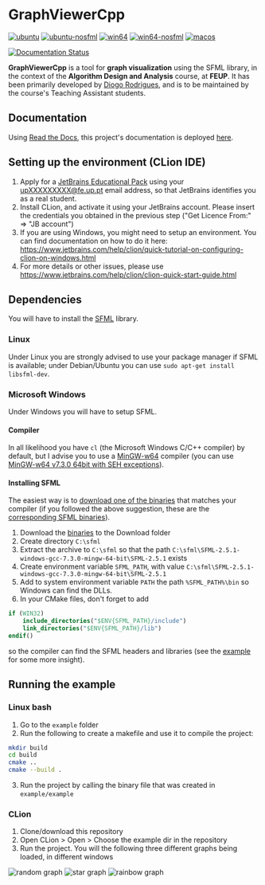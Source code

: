 # GraphViewerCpp

[![ubuntu](https://github.com/dmfrodrigues/GraphViewerCpp/workflows/ubuntu/badge.svg)](https://github.com/dmfrodrigues/GraphViewerCpp/actions)
[![ubuntu-nosfml](https://github.com/dmfrodrigues/GraphViewerCpp/workflows/ubuntu-nosfml/badge.svg)](https://github.com/dmfrodrigues/GraphViewerCpp/actions)
[![win64](https://github.com/dmfrodrigues/GraphViewerCpp/workflows/win64/badge.svg)](https://github.com/dmfrodrigues/GraphViewerCpp/actions)
[![win64-nosfml](https://github.com/dmfrodrigues/GraphViewerCpp/workflows/win64-nosfml/badge.svg)](https://github.com/dmfrodrigues/GraphViewerCpp/actions)
[![macos](https://github.com/dmfrodrigues/GraphViewerCpp/workflows/macos/badge.svg)](https://github.com/dmfrodrigues/GraphViewerCpp/actions)

[![Documentation Status](https://readthedocs.org/projects/graphviewercpp/badge/?version=latest)](https://graphviewercpp.readthedocs.io/en/latest/?badge=latest)

**GraphViewerCpp** is a tool for **graph visualization** using the SFML library, in the context of the **Algorithm Design and Analysis** course, at **FEUP**. It has been primarily developed by [Diogo Rodrigues](https://github.com/dmfrodrigues), and is to be maintained by the course's Teaching Assistant students.

## Documentation

Using [Read the Docs](https://readthedocs.org/), this project's documentation is deployed [here](https://graphviewercpp.readthedocs.io/en/latest).

## Setting up the environment (CLion IDE)

1. Apply for a [JetBrains Educational Pack](https://www.jetbrains.com/shop/eform/students) using your upXXXXXXXXX@fe.up.pt email address, so that JetBrains identifies you as a real student.
2. Install CLion, and activate it using your JetBrains account. Please insert the credentials you obtained in the previous step ("Get Licence From:" => "JB account")
4. If you are using Windows, you might need to setup an environment. You can find documentation on how to do it here: https://www.jetbrains.com/help/clion/quick-tutorial-on-configuring-clion-on-windows.html
5. For more details or other issues, please use https://www.jetbrains.com/help/clion/clion-quick-start-guide.html

## Dependencies

You will have to install the [SFML](https://www.sfml-dev.org/) library.

### Linux

Under Linux you are strongly advised to use your package manager if SFML is available; under Debian/Ubuntu you can use `sudo apt-get install libsfml-dev`.

### Microsoft Windows

Under Windows you will have to setup SFML.

#### Compiler

In all likelihood you have `cl` (the Microsoft Windows C/C++ compiler) by default, but I advise you to use a [MinGW-w64](https://mingw-w64.org/doku.php) compiler (you can use [MinGW-w64 v7.3.0 64bit with SEH exceptions](https://sourceforge.net/projects/mingw-w64/files/Toolchains%20targetting%20Win64/Personal%20Builds/mingw-builds/7.3.0/threads-posix/seh/x86_64-7.3.0-release-posix-seh-rt_v5-rev0.7z/download)).

#### Installing SFML

The easiest way is to [download one of the binaries](https://www.sfml-dev.org/download/sfml/2.5.1/) that matches your compiler (if you followed the above suggestion, these are the [corresponding SFML binaries](https://www.sfml-dev.org/files/SFML-2.5.1-windows-gcc-7.3.0-mingw-64-bit.zip)).

1. Download the [binaries](https://www.sfml-dev.org/files/SFML-2.5.1-windows-gcc-7.3.0-mingw-64-bit.zip) to the Download folder
2. Create directory `C:\sfml`
3. Extract the archive to `C:\sfml` so that the path `C:\sfml\SFML-2.5.1-windows-gcc-7.3.0-mingw-64-bit\SFML-2.5.1` exists
4. Create environment variable `SFML_PATH`, with value `C:\sfml\SFML-2.5.1-windows-gcc-7.3.0-mingw-64-bit\SFML-2.5.1`
5. Add to system environment variable `PATH` the path `%SFML_PATH%\bin` so Windows can find the DLLs.
6. In your CMake files, don't forget to add

```cmake
if (WIN32)
    include_directories("$ENV{SFML_PATH}/include")
    link_directories("$ENV{SFML_PATH}/lib")
endif()
```

so the compiler can find the SFML headers and libraries (see the [example](example/CMakeLists.txt) for some more insight).

## Running the example

### Linux bash

1. Go to the `example` folder
2. Run the following to create a makefile and use it to compile the project:
```sh
mkdir build
cd build
cmake ..
cmake --build .
```
3. Run the project by calling the binary file that was created in `example/example`

### CLion

1. Clone/download this repository
2. Open CLion > Open > Choose the example dir in the repository
3. Run the project. You will the following three different graphs being loaded, in different windows

![random graph](https://raw.githubusercontent.com/dmfrodrigues/GraphViewerCpp/master/example/resources/graphs/random/preview.png)
![star graph](https://raw.githubusercontent.com/dmfrodrigues/GraphViewerCpp/master/example/resources/graphs/star/preview.png)
![rainbow graph](https://raw.githubusercontent.com/dmfrodrigues/GraphViewerCpp/master/example/resources/graphs/rainbow/preview.png)
